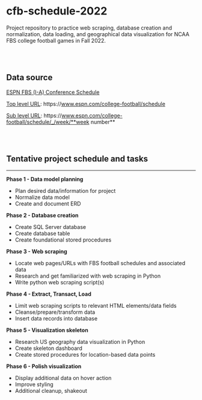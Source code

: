 # cfb-schedule-2022
Project repository to practice web scraping, database creation and normalization, data loading, and geographical data visualization for NCAA FBS college football games in Fall 2022.

<br>
<br>

## Data source
[ESPN FBS (I-A) Conference Schedule](https://www.espn.com/college-football/schedule)

<u>Top level URL</u>: https://[]()www.espn.com/college-football/schedule

<u>Sub level URL</u>: https://[]()www.espn.com/college-football/schedule/_/week/**week number**


<br>
<br>

## Tentative project schedule and tasks
----
__Phase 1 - Data model planning__
- Plan desired data/information for project
- Normalize data model
- Create and document ERD

__Phase 2 - Database creation__
- Create SQL Server database
- Create database table
- Create foundational stored procedures

__Phase 3 - Web scraping__
- Locate web pages/URLs with FBS football schedules and associated data
- Research and get familiarized with web scraping in Python
- Write python web scraping script(s)

__Phase 4 - Extract, Transact, Load__
- Limit web scraping scripts to relevant HTML elements/data fields
- Cleanse/prepare/transform data
- Insert data records into database

__Phase 5 - Visualization skeleton__
- Research US geography data visualization in Python
- Create skeleton dashboard
- Create stored procedures for location-based data points

__Phase 6 - Polish visualization__
- Display additional data on hover action
- Improve styling
- Additional cleanup, shakeout